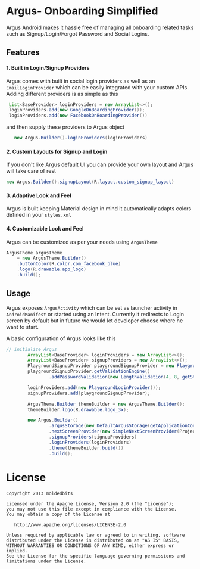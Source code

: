 # Argus- Onboarding Simplified

Argus Android makes it hassle free of managing all onboarding related tasks such as Signup/Login/Forgot Password and Social Logins.

## Features
#### 1. Built in Login/Signup Providers
Argus comes with built in social login providers as well as an `EmailLoginProvider` which can be easily 
 integrated with your custom APIs. Adding different providers is as simple as this
 
 ```Java
  List<BaseProvider> loginProviders = new ArrayList<>();
  loginProviders.add(new GoogleOnBoardingProvider());
  loginProviders.add(new FacebookOnBoardingProvider())
  ```
  
  and then supply these providers to Argus object
   
```Java
   new Argus.Builder().loginProviders(loginProviders)
```
   
#### 2. Custom Layouts for Signup and Login
If you don't like Argus default UI you can provide your own layout and Argus will take care of rest

```Java
new Argus.Builder().signupLayout(R.layout.custom_signup_layout)
```

#### 3. Adaptive Look and Feel
Argus is built keeping Material design in mind it automatically adapts colors defined in your `styles.xml`


#### 4. Customizable Look and Feel
Argus can be customized as per your needs using `ArgusTheme`

```Java
ArgusTheme argusTheme 
    = new ArgusTheme.Builder()
    .buttonColor(R.color.com_facebook_blue)
    .logo(R.drawable.app_logo)
    .build();
```

## Usage
Argus exposes `ArgusActivity` which can be set as launcher activity in `AndroidManifest` or started using an Intent.
Currently it redirects to Login screen by default but in future we would let developer choose where he want to start.

A basic configuration of Argus looks like this
```Java
// initialize Argus
        ArrayList<BaseProvider> loginProviders = new ArrayList<>();
        ArrayList<BaseProvider> signupProviders = new ArrayList<>();
        PlaygroundSignupProvider playgroundSignupProvider = new PlaygroundSignupProvider(false);
        playgroundSignupProvider.getValidationEngine()
                .addPasswordValidation(new LengthValidation(4, 8, getString(R.string.password_length)));

        loginProviders.add(new PlaygroundLoginProvider());
        signupProviders.add(playgroundSignupProvider);

        ArgusTheme.Builder themeBuilder = new ArgusTheme.Builder();
        themeBuilder.logo(R.drawable.logo_3x);

        new Argus.Builder()
                .argusStorage(new DefaultArgusStorage(getApplicationContext()))
                .nextScreenProvider(new SimpleNextScreenProvider(ProjectListActivity.class))
                .signupProviders(signupProviders)
                .loginProviders(loginProviders)
                .theme(themeBuilder.build())
                .build();
```

License
=======

    Copyright 2013 moldedbits

    Licensed under the Apache License, Version 2.0 (the "License");
    you may not use this file except in compliance with the License.
    You may obtain a copy of the License at

       http://www.apache.org/licenses/LICENSE-2.0

    Unless required by applicable law or agreed to in writing, software
    distributed under the License is distributed on an "AS IS" BASIS,
    WITHOUT WARRANTIES OR CONDITIONS OF ANY KIND, either express or implied.
    See the License for the specific language governing permissions and
    limitations under the License.
